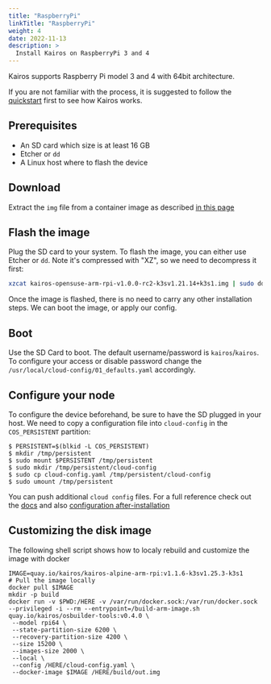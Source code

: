 ```yaml
---
title: "RaspberryPi"
linkTitle: "RaspberryPi"
weight: 4
date: 2022-11-13
description: >
  Install Kairos on RaspberryPi 3 and 4
---
```


Kairos supports Raspberry Pi model 3 and 4 with 64bit architecture.

If you are not familiar with the process, it is suggested to follow the [quickstart](/docs/getting-started) first to see how Kairos works.

## Prerequisites

- An SD card which size is at least 16 GB
- Etcher or `dd`
- A Linux host where to flash the device

## Download

Extract the `img` file from a container image as described [in this page](/docs/reference/image_matrix)

## Flash the image

Plug the SD card to your system. To flash the image, you can either use Etcher or `dd`. Note it's compressed with "XZ", so we need to decompress it first:

```bash
xzcat kairos-opensuse-arm-rpi-v1.0.0-rc2-k3sv1.21.14+k3s1.img | sudo dd of=<device> oflag=sync status=progress bs=10MB
```

Once the image is flashed, there is no need to carry any other installation steps. We can boot the image, or apply our config.

## Boot

Use the SD Card to boot. The default username/password is `kairos`/`kairos`.
To configure your access or disable password change the `/usr/local/cloud-config/01_defaults.yaml` accordingly.

## Configure your node

To configure the device beforehand, be sure to have the SD plugged in your host. We need to copy a configuration file into `cloud-config` in the `COS_PERSISTENT` partition:

```
$ PERSISTENT=$(blkid -L COS_PERSISTENT)
$ mkdir /tmp/persistent
$ sudo mount $PERSISTENT /tmp/persistent
$ sudo mkdir /tmp/persistent/cloud-config
$ sudo cp cloud-config.yaml /tmp/persistent/cloud-config
$ sudo umount /tmp/persistent
```

You can push additional `cloud config` files. For a full reference check out the [docs](/docs/reference/configuration) and also [configuration after-installation](/docs/advanced/after-install)

## Customizing the disk image

The following shell script shows how to localy rebuild and customize the image with docker

```
IMAGE=quay.io/kairos/kairos-alpine-arm-rpi:v1.1.6-k3sv1.25.3-k3s1
# Pull the image locally
docker pull $IMAGE
mkdir -p build
docker run -v $PWD:/HERE -v /var/run/docker.sock:/var/run/docker.sock --privileged -i --rm --entrypoint=/build-arm-image.sh quay.io/kairos/osbuilder-tools:v0.4.0 \
 --model rpi64 \
 --state-partition-size 6200 \
 --recovery-partition-size 4200 \
 --size 15200 \
 --images-size 2000 \
 --local \
 --config /HERE/cloud-config.yaml \
 --docker-image $IMAGE /HERE/build/out.img

```
